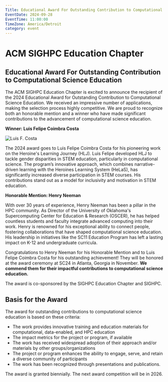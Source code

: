 ```yaml
---
Title: Educational Award For Outstanding Contribution to Computational Science Education
EventDate: 2024-09-28
EventTime: 11:00:00
TimeZone: America/Detroit
category: event
---
```



# ACM SIGHPC Education Chapter

## Educational Award For Outstanding Contribution to Computational Science Education

The ACM SIGHPC Education Chapter is excited to announce the recipient of the 2024 Educational Award for Outstanding Contribution to Computational Science Education. We received an impressive number of applications, making the selection process highly competitive. We are proud to recognize both an honorable mention and a winner who have made significant contributions to the advancement of computational science education.


**Winner: Luis Felipe Coimbra Costa**

![Luis F. Costa](../files/Luis1_cropped.jpeg)

The 2024 award goes to Luis Felipe Coimbra Costa for his pioneering work on the Heroine's Learning Journey (HLJ). Luis Felipe developed HLJ to tackle gender disparities in STEM education, particularly in computational science. The program’s innovative approach, which combines narrative-driven learning with the Heroines Learning System (HeLaS), has significantly increased diverse participation in STEM courses. His contributions stand out as a model for inclusivity and motivation in STEM education.

**Honorable Mention: Henry Neeman**

With over 30 years of experience, Henry Neeman has been a pillar in the HPC community. As Director of the University of Oklahoma's Supercomputing Center for Education & Research (OSCER), he has helped countless students and faculty integrate advanced computing into their work. Henry is renowned for his exceptional ability to connect people, fostering collaborations that have shaped computational science education. His leadership in initiatives like the SC11 Education Program has left a lasting impact on K-12 and undergraduate curricula.


Congratulations to Henry Neeman for his Honorable Mention and to Luis Felipe Coimbra Costa for his outstanding achievement!  They will be honored at the award ceremony at SC24 in Atlanta, Georgia in November.  **We commend them for their impactful contributions to computational science education.**
   

The award is co-sponsored by the SIGHPC Education Chapter and SIGHPC.

Basis for the Award
-------------------

The award for outstanding contributions to computational science education is based on these criteria:

*   The work provides innovative training and education materials for computational, data-enabled, and HPC education
*   The impact metrics for the project or program, if available
*   The work has received widespread adoption of their approach and/or materials by other groups/organizations
*   The project or program enhances the ability to engage, serve, and retain a diverse community of participants
*   The work has been recognized through presentations and publications.

The award is granted biennially. The next award competition will be in 2026.
